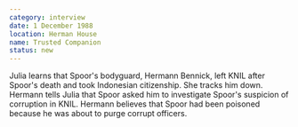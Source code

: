 ```yaml
---
category: interview
date: 1 December 1988
location: Herman House
name: Trusted Companion
status: new
---
```

Julia learns that Spoor's bodyguard, Hermann Bennick, left KNIL after Spoor's death and took Indonesian citizenship. She tracks him down. Hermann tells Julia that Spoor asked him to investigate Spoor's suspicion of corruption in KNIL. Hermann believes that Spoor had been poisoned because he was about to purge corrupt officers. 